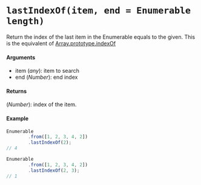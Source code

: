 # `lastIndexOf(item, end = Enumerable length)`

Return the index of the last item in the Enumerable equals to the given.
This is the equivalent of [Array.prototype.indexOf](https://developer.mozilla.org/en-US/docs/Web/JavaScript/Reference/Global_Objects/Array/lastIndexOf)

#### Arguments

- item (*any*): item to search
- end (*Number*): end index

#### Returns

(*Number*): index of the item.

#### Example

```js
Enumerable
        .from([1, 2, 3, 4, 2])
        .lastIndexOf(2);
// 4

Enumerable
        .from([1, 2, 3, 4, 2])
        .lastIndexOf(2, 3);
// 1
```
